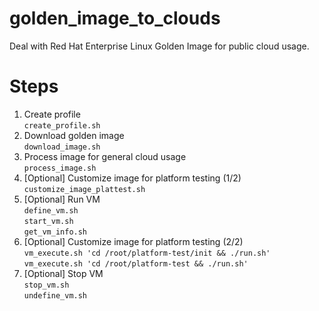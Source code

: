 # golden_image_to_clouds
Deal with Red Hat Enterprise Linux Golden Image for public cloud usage.

# Steps
1. Create profile  
`create_profile.sh`
2. Download golden image  
`download_image.sh`
3. Process image for general cloud usage  
`process_image.sh`
4. [Optional] Customize image for platform testing (1/2)  
`customize_image_plattest.sh`
5. [Optional] Run VM  
`define_vm.sh`  
`start_vm.sh`  
`get_vm_info.sh`  
6. [Optional] Customize image for platform testing (2/2)  
`vm_execute.sh 'cd /root/platform-test/init && ./run.sh'`  
`vm_execute.sh 'cd /root/platform-test && ./run.sh'`
7. [Optional] Stop VM  
`stop_vm.sh`  
`undefine_vm.sh`
